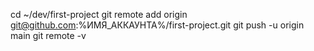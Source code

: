 

cd ~/dev/first-project
git remote add origin git@github.com:%ИМЯ_АККАУНТА%/first-project.git 
git push -u origin main
git remote -v

